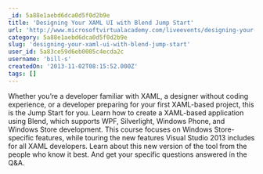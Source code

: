 ```yaml
---
_id: 5a88e1aebd6dca0d5f0d2b9e
title: 'Designing Your XAML UI with Blend Jump Start'
url: 'http://www.microsoftvirtualacademy.com/liveevents/designing-your-xaml-ui-with-blend-jump-start#?fbid=RfHc7HWJo2b'
category: 5a88e1aebd6dca0d5f0d2b9e
slug: 'designing-your-xaml-ui-with-blend-jump-start'
user_id: 5a83ce59d6eb0005c4ecda2c
username: 'bill-s'
createdOn: '2013-11-02T08:15:52.000Z'
tags: []
---
```


Whether you’re a developer familiar with XAML, a designer without coding experience, or a developer preparing for your first XAML-based project, this is the Jump Start for you. Learn how to create a XAML-based application using Blend, which supports WPF, Silverlight, Windows Phone, and Windows Store development. This course focuses on Windows Store-specific features, while touring the new features Visual Studio 2013 includes for all XAML developers. Learn about this new version of the tool from the people who know it best. And get your specific questions answered in the Q&amp;A.
